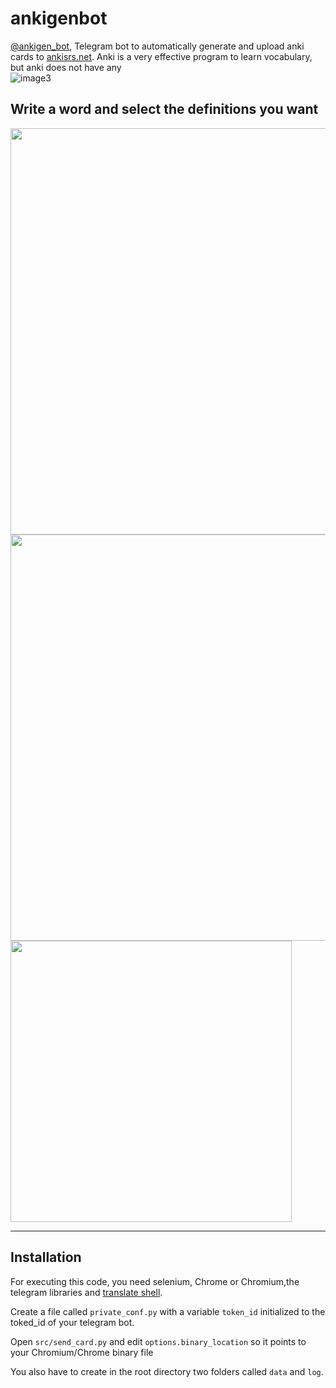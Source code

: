 # ankigenbot
[@ankigen_bot](https://t.me/ankigen_bot), Telegram bot to automatically generate and upload anki cards to [ankisrs.net](ankisrs.net). Anki is a very effective program to learn vocabulary, but anki does not have any  
![image3](https://github.com/damaru2/ankigenbot/blob/master/.assets/image3.png)

## Write a word and select the definitions you want
<img src="https://github.com/damaru2/ankigenbot/blob/master/.assets/image1.png" width="650">

<img src="https://github.com/damaru2/ankigenbot/blob/master/.assets/image2.png" width="650">

<img src="https://github.com/damaru2/ankigenbot/blob/master/.assets/image4.jpg" width="450">

---
## Installation
For executing this code, you need selenium, Chrome or Chromium,the telegram libraries and [translate shell](https://github.com/soimort/translate-shell/). 

Create a file called `private_conf.py` with a variable `token_id` initialized to the toked_id of your telegram bot.

Open `src/send_card.py` and edit `options.binary_location` so it points to your Chromium/Chrome binary file

You also have to create in the root directory two folders called `data` and `log`.
